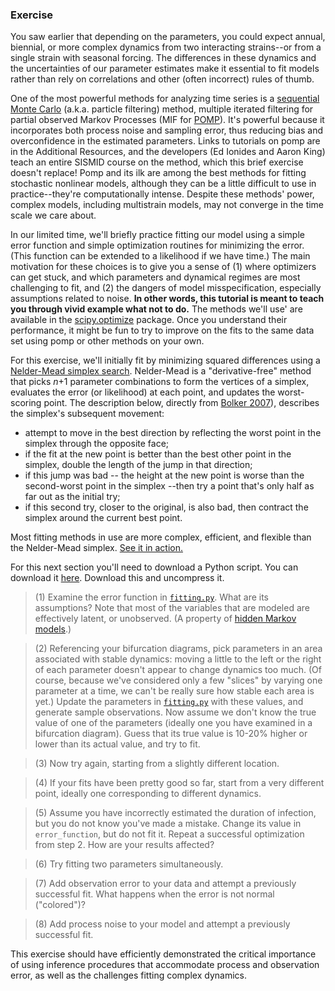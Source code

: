 ### Exercise

You saw earlier that depending on the parameters, you could expect annual, biennial, or more complex dynamics from two interacting strains--or from a single strain with seasonal forcing.
The differences in these dynamics and the uncertainties of our parameter estimates make it essential to fit models rather than rely on correlations and other (often incorrect) rules of thumb.

One of the most powerful methods for analyzing time series is a [sequential Monte Carlo](https://en.wikipedia.org/wiki/Particle_filter) (a.k.a. particle filtering) method, multiple iterated filtering for partial observed Markov Processes (MIF for [POMP](http://kingaa.github.io/pomp/)).
It's powerful because it incorporates both process noise and sampling error, thus reducing bias and overconfidence in the estimated parameters.
Links to tutorials on pomp are in the Additional Resources, and the developers (Ed Ionides and Aaron King) teach an entire SISMID course on the method, which this brief exercise doesn't replace!
Pomp and its ilk are among the best methods for fitting stochastic nonlinear models, although they can be a little difficult to use in practice--they're computationally intense.
Despite these methods' power, complex models, including multistrain models, may not converge in the time scale we care about.

In our limited time, we'll briefly practice fitting our model using a simple error function and simple optimization routines for minimizing the error.
(This function can be extended to a likelihood if we have time.)
The main motivation for these choices is to give you a sense of (1) where optimizers can get stuck, and which parameters and dynamical regimes are most challenging to fit, and (2) the dangers of model misspecification, especially assumptions related to noise.
**In other words, this tutorial is meant to teach you through vivid example what not to do.**
The methods we'll use' are available in the [scipy.optimize](http://docs.scipy.org/doc/scipy/reference/tutorial/optimize.html) package.
Once you understand their performance, it might be fun to try to improve on the fits to the same data set using pomp or other methods on your own.

For this exercise, we'll initially fit by minimizing squared differences using a [Nelder-Mead simplex search](https://en.wikipedia.org/wiki/Nelder%E2%80%93Mead_method).
Nelder-Mead is a "derivative-free" method that picks *n*+1 parameter combinations to form the vertices of a simplex, evaluates the error (or likelihood) at each point, and updates the worst-scoring point. The description below, directly from [Bolker 2007](http://ms.mcmaster.ca/~bolker/emdbook/)), describes the simplex's subsequent movement:

- attempt to move in the best direction by reflecting the worst point in the simplex through the opposite face;
- if the fit at the new point is better than the best other point in the simplex, double the length of the jump in that direction;
- if this jump was bad -- the height at the new point is worse than the second-worst point in the simplex --then try a point that's only half as far out as the initial try;
- if this second try, closer to the original, is also bad, then contract the simplex around the current best  point.

Most fitting methods in use are more complex, efficient, and flexible than the Nelder-Mead simplex. [See it in action.](https://en.wikipedia.org/wiki/Nelder%E2%80%93Mead_method#/media/File:Nelder_Mead2.gif)

For this next section you'll need to download a Python script. You can download it [here](http://github.com/trvrb/sismid/blob/master/timeseries/exercise.zip). Download this and uncompress it.

> (1) Examine the error function in [`fitting.py`](http://github.com/trvrb/sismid/blob/master/fitting/exercise/fitting.py). What are its assumptions? Note that most of the variables that are modeled are effectively latent, or unobserved. (A property of [hidden Markov models](https://en.wikipedia.org/wiki/Hidden_Markov_model).)

> (2) Referencing your bifurcation diagrams, pick parameters in an area associated with stable dynamics: moving a little to the left or the right of each parameter doesn't appear to change dynamics too much. (Of course, because we've considered only a few "slices" by varying one parameter at a time, we can't be really sure how stable each area is yet.) Update the parameters in [`fitting.py`](http://github.com/trvrb/sismid/blob/master/fitting/exercise/fitting.py) with these values, and generate sample observations. Now assume we don't know the true value of one of the parameters (ideally one you have examined in a bifurcation diagram). Guess that its true value is 10-20% higher or lower than its actual value, and try to fit.  

> (3) Now try again, starting from a slightly different location.

> (4) If your fits have been pretty good so far, start from a very different point, ideally one corresponding to different dynamics.

> (5) Assume you have incorrectly estimated the duration of infection, but you do not know you've made a mistake. Change its value in `error_function`, but do not fit it. Repeat a successful optimization from step 2. How are your results affected?

> (6) Try fitting two parameters simultaneously.

> (7) Add observation error to your data and attempt a previously successful fit. What happens when the error is not normal ("colored")?

> (8) Add process noise to your model and attempt a previously successful fit.

This exercise should have efficiently demonstrated the critical importance of using inference procedures that accommodate process and observation error, as well as the challenges fitting complex dynamics.
